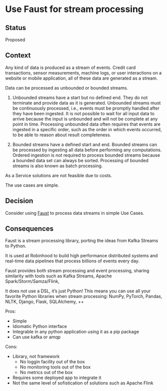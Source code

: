 # Use Faust for stream processing

## Status

Proposed

## Context

Any kind of data is produced as a stream of events. Credit card transactions, sensor measurements, machine logs, or user interactions on a website or mobile application, all of these data are generated as a stream.

Data can be processed as unbounded or bounded streams.

1. Unbounded streams have a start but no defined end. They do not terminate and provide data as it is generated. Unbounded streams must be continuously processed, i.e., events must be promptly handled after they have been ingested. It is not possible to wait for all input data to arrive because the input is unbounded and will not be complete at any point in time. Processing unbounded data often requires that events are ingested in a specific order, such as the order in which events occurred, to be able to reason about result completeness.

2. Bounded streams have a defined start and end. Bounded streams can be processed by ingesting all data before performing any computations. Ordered ingestion is not required to process bounded streams because a bounded data set can always be sorted. Processing of bounded streams is also known as batch processing.

As a Service solutions are not feasible due to costs.

The use cases are simple.


## Decision

Consider using [Faust](https://faust.readthedocs.io/en/latest/index.html) to process data streams in simple Use Cases.

## Consequences

Faust is a stream processing library, porting the ideas from Kafka Streams to Python.

It is used at Robinhood to build high performance distributed systems and real-time data pipelines that process billions of events every day.

Faust provides both stream processing and event processing, sharing similarity with tools such as Kafka Streams, Apache Spark/Storm/Samza/Flink,

It does not use a DSL, it’s just Python! This means you can use all your favorite Python libraries when stream processing: NumPy, PyTorch, Pandas, NLTK, Django, Flask, SQLAlchemy, ++


Pros:
* Simple
* Idiomatic Python interface
* Integrable in any python application using it as a pip package
* Can use kafka or amqp

Cons:
* Library, not framework
  * No loggin facility out of the box
  * No monitoring tools out of the box
  * No metrics out of the box
* Requires some deployed app to integrate it
* Not the same level of sofistication of solutions such as Apache Flink